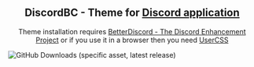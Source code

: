 <h2 align="Center">DiscordBC - Theme for <a href="https://discord.com/">Discord application</a></h2>
<p align="Center">Theme installation requires <a href="https://betterdiscord.app/">BetterDiscord - The Discord Enhancement Project</a> or if you use it in a browser then you need <a href="https://chromewebstore.google.com/detail/user-css/okpjlejfhacmgjkmknjhadmkdbcldfcb?hl=en&pli=1">UserCSS</a></p>
<img alt="GitHub Downloads (specific asset, latest release)" src="https://img.shields.io/github/downloads/beastcom74/https%3A%2F%2Fgithub.com%2Fbeastcom74%2FDiscordBC/latest/README.MD">

